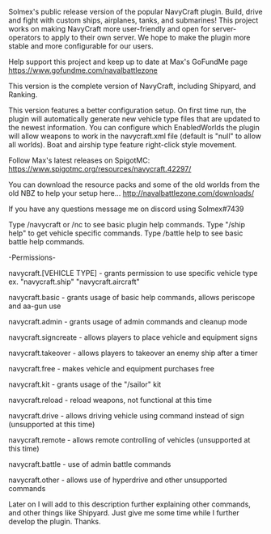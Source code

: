 Solmex's public release version of the popular NavyCraft plugin. Build, drive and fight with custom ships, airplanes, tanks, and submarines! This project works on making NavyCraft more user-friendly and open for server-operators to apply to their own server. We hope to make the plugin more stable and more configurable for our users.

Help support this project and keep up to date at Max's GoFundMe page https://www.gofundme.com/navalbattlezone

This version is the complete version of NavyCraft, including Shipyard, and Ranking.

This version features a better configuration setup. On first time run, the plugin will automatically generate new vehicle type files that are updated to the newest information. You can configure which EnabledWorlds the plugin will allow weapons to work in the navycraft.xml file (default is "null" to allow all worlds). Boat and airship type feature right-click style movement.

Follow Max's latest releases on SpigotMC: https://www.spigotmc.org/resources/navycraft.42297/

You can download the resource packs and some of the old worlds from the old NBZ to help your setup here... http://navalbattlezone.com/downloads/

If you have any questions message me on discord using Solmex#7439

Type /navycraft or /nc to see basic plugin help commands.
Type "/ship help" to get vehicle specific commands.
Type /battle help to see basic battle help commands.

-Permissions-

navycraft.[VEHICLE TYPE] - grants permission to use specific vehicle type ex. "navycraft.ship" "navycraft.aircraft"

navycraft.basic - grants usage of basic help commands, allows periscope and aa-gun use

navycraft.admin - grants usage of admin commands and cleanup mode

navycraft.signcreate - allows players to place vehicle and equipment signs

navycraft.takeover - allows players to takeover an enemy ship after a timer

navycraft.free - makes vehicle and equipment purchases free

navycraft.kit - grants usage of the "/sailor" kit

navycraft.reload - reload weapons, not functional at this time

navycraft.drive - allows driving vehicle using command instead of sign (unsupported at this time)

navycraft.remote - allows remote controlling of vehicles (unsupported at this time)

navycraft.battle - use of admin battle commands

navycraft.other - allows use of hyperdrive and other unsupported commands

Later on I will add to this description further explaining other commands, and other things like Shipyard. Just give me some time while I further develop the plugin. Thanks.